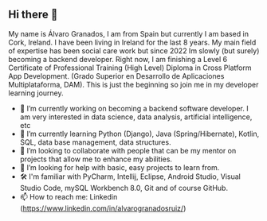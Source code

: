 ## Hi there 👋

My name is Álvaro Granados, I am from Spain but currently I am based in Cork, Ireland. I have been living in Ireland for the last 8 years. My main field of expertise has been social care work but since 2022 Im slowly (but surely) becoming a backend developer. Right now, I am finishing a Level 6 Certificate of Professional Training (High Level) Diploma in Cross Platform App Development. (Grado Superior en Desarrollo de Aplicaciones Multiplataforma, DAM). This is just the beginning so join me in my developer learning journey.

- 🔭 I’m currently working on becoming a backend software developer. I am very interested in data science, data analysis, artificial intelligence, etc
- 🌱 I’m currently learning Python (Django), Java (Spring/Hibernate), Kotlin, SQL, data base management, data structures.
- 👯 I’m looking to collaborate with people that can be my mentor on projects that allow me to enhance my abilities.
- 🤔 I’m looking for help with basic, easy projects to learn from.
- 🛠️ I'm familiar with PyCharm, Intellij, Eclipse, Android Studio, Visual Studio Code, mySQL Workbench 8.0, Git and of course GitHub.
- 📫 How to reach me: Linkedin (https://www.linkedin.com/in/alvarogranadosruiz/)

